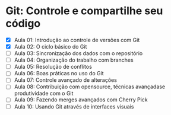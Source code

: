 # Git: Controle e compartilhe seu código
- [x] Aula 01: Introdução ao controle de versões com Git
- [x] Aula 02: O ciclo básico do Git
- [ ] Aula 03: Sincronização dos dados com o repositório
- [ ] Aula 04: Organização do trabalho com branches
- [ ] Aula 05: Resolução de conflitos
- [ ] Aula 06: Boas práticas no uso do Git
- [ ] Aula 07: Controle avançado de alterações
- [ ] Aula 08: Contribuição com opensource, técnicas avançadase produtividade com o Git
- [ ] Aula 09: Fazendo merges avançados com Cherry Pick
- [ ] Aula 10: Usando Git através de interfaces visuais
